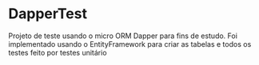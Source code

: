 # DapperTest
Projeto de teste usando o micro ORM Dapper para fins de estudo. 
Foi implementado usando o EntityFramework para criar as tabelas e todos os testes feito por testes unitário 
